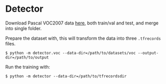 Detector
========

Download Pascal VOC2007 data [here](http://host.robots.ox.ac.uk:8080/pascal/VOC/voc2007/), both train/val and test, and merge into single folder.

Prepare the dataset with, this will transform the data into three `.tfrecords` files.

```
$ python -m detector.voc --data-dir=/path/to/datasets/voc --output-dir=/path/to/output
```

Run the training with:

```
$ python -m detector --data-dir=/path/to/tfrecordsdir
```
